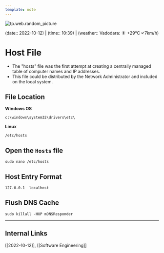 ```yaml
---
template: note
---
```

![tp.web.random_picture](https://images.unsplash.com/photo-1633461935744-530490c7cd85?crop=entropy&cs=tinysrgb&fit=crop&fm=jpg&h=300&ixid=MnwxfDB8MXxyYW5kb218MHx8dHJlZSxsYW5kc2NhcGUsd2F0ZXIsbW91bnRhaW58fHx8fHwxNjY1NTUxMzgy&ixlib=rb-1.2.1&q=80&utm_campaign=api-credit&utm_medium=referral&utm_source=unsplash_source&w=900)

(date:: 2022-10-12) | (time:: 10:39) | (weather:: Vadodara: ☀️   +29°C ↙7km/h)

# Host File
- The "hosts" file was the first attempt at creating a centrally managed table of computer names and IP addresses.
- This file could be distributed by the Network Administrator and included on the local system.

## File Location
**Windows OS**
```shell
c:\windows\system32\drivers\etc\
```

**Linux**
```shell
/etc/hosts
```

## Open the `Hosts` file
```shell
sudo nano /etc/hosts
```

## Host Entry Format
```
127.0.0.1  localhost
```

## Flush DNS Cache
```shell
sudo killall -HUP mDNSResponder
```

---
## Internal Links
[[2022-10-12]], [[Software Engineering]]